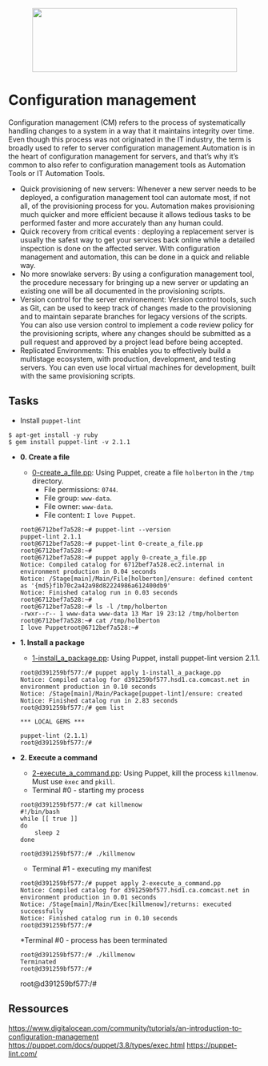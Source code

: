 <p align="center">
  <img width="409" height="128" src="https://www.holbertonschool.com/holberton-logo.png">
</p>

# Configuration management

Configuration management (CM) refers to the process of systematically handling changes to a system in a way that it maintains integrity over time. Even though this process was not originated in the IT industry, the term is broadly used to refer to server configuration management.Automation is in the heart of configuration management for servers, and that’s why it’s common to also refer to configuration management tools as Automation Tools or IT Automation Tools.

- Quick provisioning of new servers: Whenever a new server needs to be deployed, a configuration management tool can automate most, if not all, of the provisioning process for you. Automation makes provisioning much quicker and more efficient because it allows tedious tasks to be performed faster and more accurately than any human could.
- Quick recovery from critical events : deploying a replacement server is usually the safest way to get your services back online while a detailed inspection is done on the affected server. With configuration management and automation, this can be done in a quick and reliable way.
- No more snowlake servers: By using a configuration management tool, the procedure necessary for bringing up a new server or updating an existing one will be all documented in the provisioning scripts.
- Version control for the server environement: Version control tools, such as Git, can be used to keep track of changes made to the provisioning and to maintain separate branches for legacy versions of the scripts. You can also use version control to implement a code review policy for the provisioning scripts, where any changes should be submitted as a pull request and approved by a project lead before being accepted.
- Replicated Environments: This enables you to effectively build a multistage ecosystem, with production, development, and testing servers. You can even use local virtual machines for development, built with the same provisioning scripts. 

## Tasks
* Install `puppet-lint`
```
$ apt-get install -y ruby
$ gem install puppet-lint -v 2.1.1
```

* **0. Create a file**
  * [0-create_a_file.pp](./0-create_a_file.pp): Using Puppet, create a file `holberton` in the `/tmp` directory.
    * File permissions: `0744`.
    * File group: `www-data`.
    * File owner: `www-data`.
    * File content: `I love Puppet`.
  ```
  root@6712bef7a528:~# puppet-lint --version
  puppet-lint 2.1.1
  root@6712bef7a528:~# puppet-lint 0-create_a_file.pp
  root@6712bef7a528:~# 
  root@6712bef7a528:~# puppet apply 0-create_a_file.pp
  Notice: Compiled catalog for 6712bef7a528.ec2.internal in environment production in 0.04 seconds
  Notice: /Stage[main]/Main/File[holberton]/ensure: defined content as '{md5}f1b70c2a42a98d82224986a612400db9'
  Notice: Finished catalog run in 0.03 seconds
  root@6712bef7a528:~#
  root@6712bef7a528:~# ls -l /tmp/holberton
  -rwxr--r-- 1 www-data www-data 13 Mar 19 23:12 /tmp/holberton
  root@6712bef7a528:~# cat /tmp/holberton
  I love Puppetroot@6712bef7a528:~#
  ```

* **1. Install a package**
  * [1-install_a_package.pp](./1-install_a_package.pp): Using Puppet, install puppet-lint version 2.1.1.
  ```
  root@d391259bf577:/# puppet apply 1-install_a_package.pp
  Notice: Compiled catalog for d391259bf577.hsd1.ca.comcast.net in environment production in 0.10 seconds
  Notice: /Stage[main]/Main/Package[puppet-lint]/ensure: created
  Notice: Finished catalog run in 2.83 seconds
  root@d391259bf577:/# gem list

  *** LOCAL GEMS ***

  puppet-lint (2.1.1)
  root@d391259bf577:/#
  ```

* **2. Execute a command**
  * [2-execute_a_command.pp](./2-execute_a_command.pp): Using Puppet, kill the process `killmenow`. Must use `èxec` and `pkill`.
  * Terminal #0 - starting my process

  ```
  root@d391259bf577:/# cat killmenow
  #!/bin/bash
  while [[ true ]]
  do
      sleep 2
  done

  root@d391259bf577:/# ./killmenow
  ```
  
  * Terminal #1 - executing my manifest
  ```
  root@d391259bf577:/# puppet apply 2-execute_a_command.pp
  Notice: Compiled catalog for d391259bf577.hsd1.ca.comcast.net in environment production in 0.01 seconds
  Notice: /Stage[main]/Main/Exec[killmenow]/returns: executed successfully
  Notice: Finished catalog run in 0.10 seconds
  root@d391259bf577:/# 
  ```
  *Terminal #0 - process has been terminated
  
  ```
  root@d391259bf577:/# ./killmenow
  Terminated
  root@d391259bf577:/#
  ````
  root@d391259bf577:/# 
  
## Ressources

https://www.digitalocean.com/community/tutorials/an-introduction-to-configuration-management
https://puppet.com/docs/puppet/3.8/types/exec.html
https://puppet-lint.com/
  





